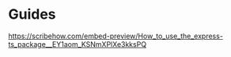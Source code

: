 # Guides

https://scribehow.com/embed-preview/How_to_use_the_express-ts_package__EY1aom_KSNmXPlXe3kksPQ
